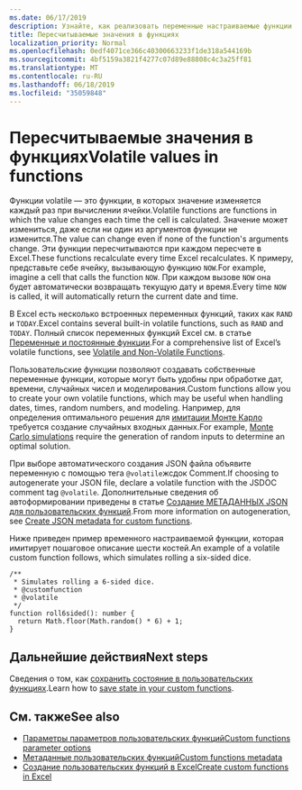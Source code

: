 ```yaml
---
ms.date: 06/17/2019
description: Узнайте, как реализовать переменные настраиваемые функции потоковой и автономной работы.
title: Пересчитываемые значения в функциях
localization_priority: Normal
ms.openlocfilehash: 0edf4071ce366c40300663233f1de318a544169b
ms.sourcegitcommit: 4bf5159a3821f4277c07d89e88808c4c3a25ff81
ms.translationtype: MT
ms.contentlocale: ru-RU
ms.lasthandoff: 06/18/2019
ms.locfileid: "35059848"
---
```

# <a name="volatile-values-in-functions"></a><span data-ttu-id="7d035-103">Пересчитываемые значения в функциях</span><span class="sxs-lookup"><span data-stu-id="7d035-103">Volatile values in functions</span></span>

<span data-ttu-id="7d035-104">Функции volatile — это функции, в которых значение изменяется каждый раз при вычислении ячейки.</span><span class="sxs-lookup"><span data-stu-id="7d035-104">Volatile functions are functions in which the value changes each time the cell is calculated.</span></span> <span data-ttu-id="7d035-105">Значение может измениться, даже если ни один из аргументов функции не изменится.</span><span class="sxs-lookup"><span data-stu-id="7d035-105">The value can change even if none of the function's arguments change.</span></span> <span data-ttu-id="7d035-106">Эти функции пересчитываются при каждом пересчете в Excel.</span><span class="sxs-lookup"><span data-stu-id="7d035-106">These functions recalculate every time Excel recalculates.</span></span> <span data-ttu-id="7d035-107">К примеру, представьте себе ячейку, вызывающую функцию `NOW`.</span><span class="sxs-lookup"><span data-stu-id="7d035-107">For example, imagine a cell that calls the function `NOW`.</span></span> <span data-ttu-id="7d035-108">При каждом вызове `NOW` она будет автоматически возвращать текущую дату и время.</span><span class="sxs-lookup"><span data-stu-id="7d035-108">Every time `NOW` is called, it will automatically return the current date and time.</span></span>

<span data-ttu-id="7d035-109">В Excel есть несколько встроенных переменных функций, таких как `RAND` и `TODAY`.</span><span class="sxs-lookup"><span data-stu-id="7d035-109">Excel contains several built-in volatile functions, such as `RAND` and `TODAY`.</span></span> <span data-ttu-id="7d035-110">Полный список переменных функций Excel см. в статье [Переменные и постоянные функции](/office/client-developer/excel/excel-recalculation#volatile-and-non-volatile-functions).</span><span class="sxs-lookup"><span data-stu-id="7d035-110">For a comprehensive list of Excel’s volatile functions, see [Volatile and Non-Volatile Functions](/office/client-developer/excel/excel-recalculation#volatile-and-non-volatile-functions).</span></span>

<span data-ttu-id="7d035-111">Пользовательские функции позволяют создавать собственные переменные функции, которые могут быть удобны при обработке дат, времени, случайных чисел и моделирования.</span><span class="sxs-lookup"><span data-stu-id="7d035-111">Custom functions allow you to create your own volatile functions, which may be useful when handling dates, times, random numbers, and modeling.</span></span> <span data-ttu-id="7d035-112">Например, для определения оптимального решения для [имитации Монте Карло](https://en.wikipedia.org/wiki/Monte_Carlo_method) требуется создание случайных входных данных.</span><span class="sxs-lookup"><span data-stu-id="7d035-112">For example, [Monte Carlo simulations](https://en.wikipedia.org/wiki/Monte_Carlo_method) require the generation of random inputs to determine an optimal solution.</span></span>

<span data-ttu-id="7d035-113">При выборе автоматического создания JSON файла объявите переменную с помощью тега `@volatile`жсдок Comment.</span><span class="sxs-lookup"><span data-stu-id="7d035-113">If choosing to autogenerate your JSON file, declare a volatile function with the JSDOC comment tag `@volatile`.</span></span> <span data-ttu-id="7d035-114">Дополнительные сведения об автоформировании приведены в статье [Создание МЕТАДАННЫХ JSON для пользовательских функций](custom-functions-json-autogeneration.md).</span><span class="sxs-lookup"><span data-stu-id="7d035-114">From more information on autogeneration, see [Create JSON metadata for custom functions](custom-functions-json-autogeneration.md).</span></span>

<span data-ttu-id="7d035-115">Ниже приведен пример временного настраиваемой функции, которая имитирует пошаговое описание шести костей.</span><span class="sxs-lookup"><span data-stu-id="7d035-115">An example of a volatile custom function follows, which simulates rolling a six-sided dice.</span></span>

```JS
/**
 * Simulates rolling a 6-sided dice.
 * @customfunction
 * @volatile
 */
function roll6sided(): number {
  return Math.floor(Math.random() * 6) + 1;
}
```

## <a name="next-steps"></a><span data-ttu-id="7d035-116">Дальнейшие действия</span><span class="sxs-lookup"><span data-stu-id="7d035-116">Next steps</span></span>
<span data-ttu-id="7d035-117">Сведения о том, как [сохранить состояние в пользовательских функциях](custom-functions-save-state.md).</span><span class="sxs-lookup"><span data-stu-id="7d035-117">Learn how to [save state in your custom functions](custom-functions-save-state.md).</span></span>

## <a name="see-also"></a><span data-ttu-id="7d035-118">См. также</span><span class="sxs-lookup"><span data-stu-id="7d035-118">See also</span></span>

* [<span data-ttu-id="7d035-119">Параметры параметров пользовательских функций</span><span class="sxs-lookup"><span data-stu-id="7d035-119">Custom functions parameter options</span></span>](custom-functions-parameter-options.md)
* [<span data-ttu-id="7d035-120">Метаданные пользовательских функций</span><span class="sxs-lookup"><span data-stu-id="7d035-120">Custom functions metadata</span></span>](custom-functions-json.md)
* [<span data-ttu-id="7d035-121">Создание пользовательских функций в Excel</span><span class="sxs-lookup"><span data-stu-id="7d035-121">Create custom functions in Excel</span></span>](custom-functions-overview.md)

